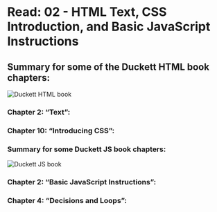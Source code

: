 # Read: 02 - HTML Text, CSS Introduction, and Basic JavaScript Instructions

## Summary for some of the Duckett HTML book chapters:

![Duckett HTML book](https://images-na.ssl-images-amazon.com/images/I/31b4K-hFH-L._SX395_BO1,204,203,200_.jpg)

### Chapter 2: “Text”:

### Chapter 10: “Introducing CSS”:

### Summary for some Duckett JS book chapters:

![Duckett JS book](https://images-na.ssl-images-amazon.com/images/I/51-vkXYYH4L.jpg)

### Chapter 2: “Basic JavaScript Instructions”:

### Chapter 4: “Decisions and Loops”: